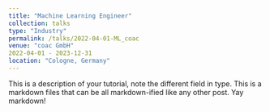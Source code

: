 ```yaml
---
title: "Machine Learning Engineer"
collection: talks
type: "Industry"
permalink: /talks/2022-04-01-ML_coac
venue: "coac GmbH"
2022-04-01 - 2023-12-31
location: "Cologne, Germany"
---
```


This is a description of your tutorial, note the different field in type. This is a markdown files that can be all markdown-ified like any other post. Yay markdown!
